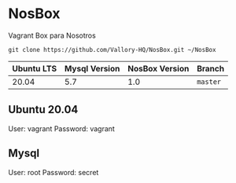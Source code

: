 # NosBox
Vagrant Box para Nosotros

```
git clone https://github.com/Vallory-HQ/NosBox.git ~/NosBox
```

| Ubuntu LTS | Mysql Version | NosBox Version | Branch
| -----------| -----------   | -----------    | -----------
| 20.04      | 5.7           | 1.0            | `master`

## Ubuntu 20.04
User: vagrant
Password: vagrant

## Mysql
User: root
Password: secret
